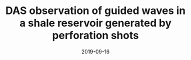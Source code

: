 ---
title: "DAS observation of guided waves in a shale reservoir generated by perforation shots"
collection: talks
type: "Conference"
venue: "SEG Annual Meeting 2019"
date: 2019-09-16
location: "San Antonio, Texas"
---